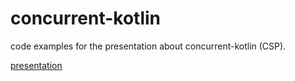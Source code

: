 # concurrent-kotlin

code examples for the presentation about concurrent-kotlin (CSP).

[presentation](https://docs.google.com/presentation/d/1d6L3HhVUB3pArXNdGC9HrRHp4ft4sCG2s8qLhBPN-uY/edit?usp=sharing)
